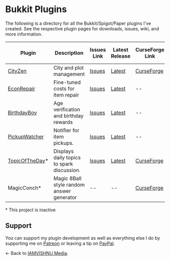 # Bukkit Plugins
The following is a directory for all the Bukkit/Spigot/Paper plugins I've created. See the respective plugin pages for downloads, issues, wiki, and more information.

| Plugin     | Description | Issues Link | Latest Release | CurseForge Link | Spigot Resource Link |
| ----------- | ----------- | --- | --- | --- | --- |
| [CityZen](https://github.com/iamvishnu-media/CityZen) | City and plot management | [Issues](https://github.com/iamvishnu-media/CityZen/issues) | [Latest](https://github.com/iamvishnu-media/CityZen/releases/latest) | [CurseForge](https://www.curseforge.com/minecraft/bukkit-plugins/cityzen) | [Spigot](https://www.spigotmc.org/resources/cityzen.19447/) |
| [EconRepair](https://github.com/iamvishnu-media/EconRepair) | Fine-tuned costs for item repair | [Issues](https://github.com/iamvishnu-media/EconRepair/issues) | [Latest](https://github.com/iamvishnu-media/EconRepair/releases/latest) | -- | [Spigot](https://www.spigotmc.org/resources/econrepair.92658/) |
| [BirthdayBoy](https://github.com/iamvishnu-media/BirthdayBoy) | Age verification and birthday rewards | [Issues](https://github.com/iamvishnu-media/BirthdayBoy/issues) | [Latest](https://github.com/iamvishnu-media/BirthdayBoy/releases/latest) | -- | [Spigot](https://www.spigotmc.org/resources/birthdayboy.92119/) |
| [PickupWatcher](https://github.com/iamvishnu-media/PickupWatcher) | Notifier for item pickups. | [Issues](https://github.com/iamvishnu-media/PickupWatcher/issues) | [Latest](https://github.com/iamvishnu-media/PickupWatcher/releases/latest) | -- | -- |
| [TopicOfTheDay](https://github.com/iamvishnu-media/TopicOfTheDay)\* | Displays daily topics to spark discussion. | [Issues](https://github.com/iamvishnu-media/TopicOfTheDay/issues) | [Latest](https://github.com/iamvishnu-media/TopicOfTheDay/releases/latest) | [CurseForge](https://www.curseforge.com/minecraft/bukkit-plugins/topicoftheday) | -- |
| MagicConch\* | Magic 8Ball style random answer generator | -- | -- | [CurseForge](https://www.curseforge.com/minecraft/bukkit-plugins/magic-conch) | -- |

\* This project is inactive

## Support
You can support my plugin development as well as everything else I do by supporting me on [Patreon](https://patreon.com/iamvishnu_media) or leaving a tip on [PayPal](https://paypal.me/iamvishnumedia).

← Back to [IAMVISHNU Media](https://iamvishnu.net).
